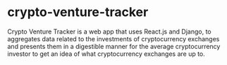 # crypto-venture-tracker
Crypto Venture Tracker is a web app that uses React.js and Django, to aggregates data related to the investments of cryptocurrency exchanges and presents them in a digestible manner for the average cryptocurrency investor to get an idea of what cryptocurrency exchanges are up to.

